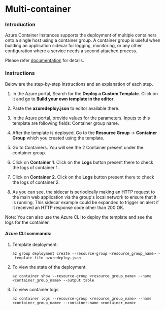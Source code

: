 # Multi-container 

### Introduction

Azure Container Instances supports the deployment of multiple containers onto a single host using a container group. A container group is useful when building an application sidecar for logging, monitoring, or any other configuration where a service needs a second attached process.

Please refer [documentation](https://docs.microsoft.com/en-us/azure/container-instances/container-instances-multi-container-group) for details.

### Instructions

Below are the step-by-step instructions and an explanation of each step.

1. In the Azure portal, Search for the **Deploy a Custom Template**. Click on it and go to **Build your own template in the editor**.

2. Paste the **azuredeploy.json** to editor available there.

3. In the Azure portal, provide values for the parameters. Inputs to this template are following fields: Container group name.

4. After the template is deployed, Go to the **Resource Group** -> **Container Group** which you created using the template.

5. Go to Containers. You will see the 2 Container present under the container group.

6. Click on **Container 1**. Click on the **Logs** button present there to check the logs of container 1.

7. Click on **Container 2**. Click on the **Logs** button present there to check the logs of container 2.

8. As you can see, the sidecar is periodically making an HTTP request to the main web application via the group's local network to ensure that it is running. This sidecar example could be expanded to trigger an alert if it received an HTTP response code other than 200 OK.

Note: You can also use the Azure CLI to deploy the template and see the logs for the container.

#### Azure CLI commands:

1. Template deployment:

	`az group deployment create --resource-group <resource_group_name> --template-file azuredeploy.json`

2. To view the state of the deployment:

	`az container show --resource-group <resource_group_name> --name <container_group_name> --output table`

3. To view container logs:

	`az container logs --resource-group <resource_group_name> --name <container_group_name> --container-name <container_name>`
